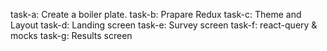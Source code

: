 task-a: Create a boiler plate.
task-b: Prapare Redux
task-c: Theme and Layout
task-d: Landing screen
task-e: Survey screen
task-f: react-query & mocks
task-g: Results screen
